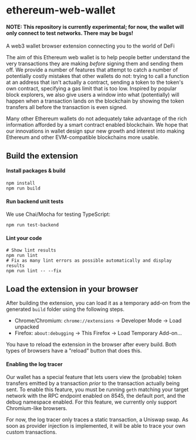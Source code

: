 # ethereum-web-wallet

#### NOTE: This repository is currently experimental; for now, the wallet will only connect to test networks. There may be bugs!

A web3 wallet browser extension connecting you to the world of DeFi

The aim of this Ethereum web wallet is to help people better understand the very transactions they are making *before* signing them and sending them off. We provide a number of features that attempt to catch a number of potentially costly mistakes that other wallets do not: trying to call a function at an address that isn't actually a contract, sending a token to the token's own contract, specifying a gas limit that is too low. Inspired by popular block explorers, we also give users a window into what (potentially) will happen when a transaction lands on the blockchain by showing the token transfers all before the transaction is even signed.

Many other Ethereum wallets do not adequately take advantage of the rich information afforded by a smart contract enabled blockchain. We hope that our innovations in wallet design spur new growth and interest into making Ethereum and other EVM-compatible blockchains more usable.

## Build the extension

#### Install packages & build
```
npm install
npm run build
```

#### Run backend unit tests
We use Chai/Mocha for testing TypeScript:
```
npm run test-backend
```

#### Lint your code
```
# Show lint results
npm run lint
# Fix as many lint errors as possible automatically and display results
npm run lint -- --fix
```

## Load the extension in your browser
After building the extension, you can load it as a temporary add-on from the generated `build` folder using the following steps.
* Chrome/Chromium: `chrome://extensions` -> Developer Mode -> Load unpacked
* Firefox: `about:debugging` -> This Firefox -> Load Temporary Add-on...

You have to reload the extension in the browser after every build. Both types of browsers have a "reload" button that does this.

#### Enabling the log tracer
Our wallet has a special feature that lets users view the (probable) token transfers emitted by a
transaction *prior* to the transaction actually being sent. To enable this feature, you must be
running `geth` matching your target network with the RPC endpoint enabled on 8545, the
default port, and the debug namespace enabled. For this feature, we currently only support
Chromium-like browsers.

For now, the log tracer only traces a static transaction, a Uniswap swap. As soon as provider injection
is implemented, it will be able to trace your own custom transactions.
